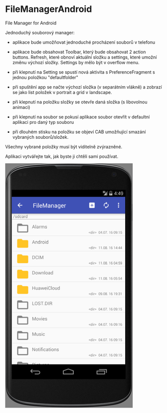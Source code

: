 # FileManagerAndroid
File Manager for Android

Jednoduchý souborový manager:

- aplikace bude umožňovat jednoduché procházení souborů v telefonu

- aplikace bude obsahovat Toolbar, který bude obsahovat 2 action buttons. Refresh, které obnoví aktuální složku a settings, které umožní změnu výchozí složky. Settings by mělo být v overflow menu.

- při klepnutí na Setting se spustí nová aktivita s PreferenceFragment s jednou položkou "defaultfolder"

- při spuštění app se načte výchozí složka (v separátním vlákně) a zobrazí se jako list položek v portrait a grid v landscape.

- při klepnutí na položku složky se otevře daná složka (s libovolnou animaci)

- při klepnutí na soubor se pokusí aplikace soubor otevřít v defaultní aplikaci pro daný typ souboru

- při dlouhém stisku na položku se objeví CAB umožňující smazání vybraných souborů/složek.

Všechny vybrané položky musí být viditelně zvýrazněné.

Aplikaci vytvářejte tak, jak byste ji chtěli sami používat.

![alt tag](https://github.com/schrek1/FileManagerAndroid/blob/master/pic1.png?raw=true)
